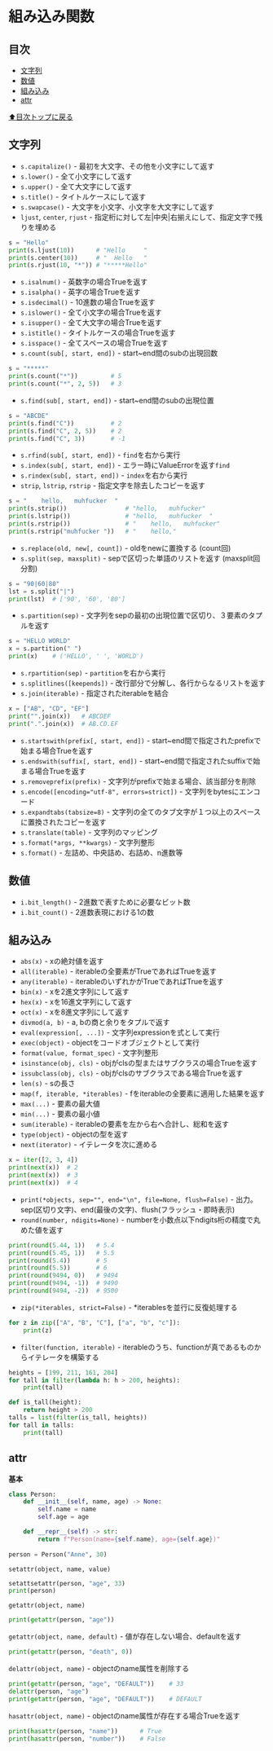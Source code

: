 # 組み込み関数

## 目次

- [文字列](#文字列)
- [数値](#数値)
- [組み込み](#組み込み)
- [attr](#attr)

[⬆︎目次トップに戻る](#目次)

## 文字列

- `s.capitalize()` - 最初を大文字、その他を小文字にして返す
- `s.lower()` - 全て小文字にして返す
- `s.upper()` - 全て大文字にして返す
- `s.title()` - タイトルケースにして返す
- `s.swapcase()` - 大文字を小文字、小文字を大文字にして返す
- `ljust`, `center`, `rjust` - 指定桁に対して左|中央|右揃えにして、指定文字で残りを埋める
```py
s = "Hello"
print(s.ljust(10))      # "Hello     "
print(s.center(10))     # "  Hello   "
print(s.rjust(10, "*")) # "*****Hello"
```
- `s.isalnum()` - 英数字の場合Trueを返す
- `s.isalpha()` - 英字の場合Trueを返す
- `s.isdecimal()` - 10進数の場合Trueを返す
- `s.islower()` - 全て小文字の場合Trueを返す
- `s.isupper()` - 全て大文字の場合Trueを返す
- `s.istitle()` - タイトルケースの場合Trueを返す
- `s.isspace()` - 全てスペースの場合Trueを返す
- `s.count(sub[, start, end])` - start~end間のsubの出現回数
```py
s = "*****"
print(s.count("*"))         # 5
print(s.count("*", 2, 5))   # 3
```
- `s.find(sub[, start, end])` - start~end間のsubの出現位置
```py
s = "ABCDE"
print(s.find("C"))          # 2
print(s.find("C", 2, 5))    # 2
print(s.find("C", 3))       # -1
```
- `s.rfind(sub[, start, end])` - `find`を右から実行
- `s.index(sub[, start, end])` - エラー時にValueErrorを返す`find`
- `s.rindex(sub[, start, end])` - `index`を右から実行
- `strip`, `lstrip`, `rstrip` - 指定文字を除去したコピーを返す
```py
s = "    hello,   muhfucker  "
print(s.strip())                # "hello,   muhfucker"
print(s.lstrip())               # "hello,   muhfucker  "
print(s.rstrip())               # "    hello,   muhfucker"
print(s.rstrip("muhfucker "))   # "    hello,"
```
- `s.replace(old, new[, count])` - oldをnewに置換する (count回)
- `s.split(sep, maxsplit)` - sepで区切った単語のリストを返す (maxsplit回分割)
```py
s = "90|60|80"
lst = s.split("|")
print(lst)  # ['90', '60', '80']
```
- `s.partition(sep)` - 文字列をsepの最初の出現位置で区切り、３要素のタプルを返す
```py
s = "HELLO WORLD"
x = s.partition(" ")
print(x)    # ('HELLO', ' ', 'WORLD')
```
- `s.rpartition(sep)` - `partition`を右から実行
- `s.splitlines([keepends])` - 改行部分で分解し、各行からなるリストを返す
- `s.join(iterable)` - 指定されたiterableを結合
```py
x = ["AB", "CD", "EF"]
print("".join(x))   # ABCDEF
print(".".join(x))  # AB.CD.EF
```
- `s.startswith(prefix[, start, end])` - start~end間で指定されたprefixで始まる場合Trueを返す
- `s.endswith(suffix[, start, end])` - start~end間で指定されたsuffixで始まる場合Trueを返す
- `s.removeprefix(prefix)` - 文字列がprefixで始まる場合、該当部分を削除
- `s.encode([encoding="utf-8", errors=strict])` - 文字列をbytesにエンコード
- `s.expandtabs(tabsize=8)` - 文字列の全てのタブ文字が１つ以上のスペースに置換されたコピーを返す
- `s.translate(table)` - 文字列のマッピング
- `s.format(*args, **kwargs)` - 文字列整形
- `s.format()` - 左詰め、中央詰め、右詰め、n進数等

## 数値

- `i.bit_length()` - 2進数で表すために必要なビット数
- `i.bit_count()` - 2進数表現における1の数

## 組み込み

- `abs(x)` - xの絶対値を返す
- `all(iterable)` - iterableの全要素がTrueであればTrueを返す
- `any(iterable)` - iterableのいずれかがTrueであればTrueを返す
- `bin(x)` - xを2進文字列にして返す
- `hex(x)` - xを16進文字列にして返す
- `oct(x)` - xを8進文字列にして返す
- `divmod(a, b)` - a, bの商と余りをタプルで返す
- `eval(expression[, ...])` - 文字列expressionを式として実行
- `exec(object)` - objectをコードオブジェクトとして実行
- `format(value, format_spec)` - 文字列整形
- `isinstance(obj, cls)` - objがclsの型またはサブクラスの場合Trueを返す
- `issubclass(obj, cls)` - objがclsのサブクラスである場合Trueを返す
- `len(s)` - sの長さ
- `map(f, iterable, *iterables)` - fをiterableの全要素に適用した結果を返す
- `max(...)` - 要素の最大値
- `min(...)` - 要素の最小値
- `sum(iterable)` - iterableの要素を左から右へ合計し、総和を返す
- `type(object)` - objectの型を返す
- `next(iterator)` - イテレータを次に進める
```py
x = iter([2, 3, 4])
print(next(x))  # 2
print(next(x))  # 3
print(next(x))  # 4
```
- `print(*objects, sep="", end="\n", file=None, flush=False)` - 出力。sep(区切り文字)、end(最後の文字)、flush(フラッシュ・即時表示)
- `round(number, ndigits=None)` - numberを小数点以下ndigits桁の精度で丸めた値を返す
```py
print(round(5.44, 1))   # 5.4
print(round(5.45, 1))   # 5.5
print(round(5.4))       # 5
print(round(5.5))       # 6
print(round(9494, 0))   # 9494
print(round(9494, -1))  # 9490
print(round(9494, -2))  # 9500
```
- `zip(*iterables, strict=False)` - *iterablesを並行に反復処理する
```py
for z in zip(["A", "B", "C"], ["a", "b", "c"]):
    print(z)
```
- `filter(function, iterable)` - iterableのうち、functionが真であるものからイテレータを構築する
```py
heights = [199, 211, 161, 204]
for tall in filter(lambda h: h > 200, heights):
    print(tall)

def is_tall(height):
    return height > 200
talls = list(filter(is_tall, heights))
for tall in talls:
    print(tall)
```

## attr

**基本**
```py
class Person:
    def __init__(self, name, age) -> None:
        self.name = name
        self.age = age

    def __repr__(self) -> str:
        return f"Person(name={self.name}, age={self.age})"
    
person = Person("Anne", 30)
```

`setattr(object, name, value)`
```py
setattsetattr(person, "age", 33)
print(person)
```

`getattr(object, name)`
```py
print(getattr(person, "age"))
```

`getattr(object, name, default)` - 値が存在しない場合、defaultを返す
```py
print(getattr(person, "death", 0))
```

`delattr(object, name)` - objectのname属性を削除する
```py
print(getattr(person, "age", "DEFAULT"))    # 33
delattr(person, "age")
print(getattr(person, "age", "DEFAULT"))    # DEFAULT
```

`hasattr(object, name)` - objectのname属性が存在する場合Trueを返す
```py
print(hasattr(person, "name"))      # True
print(hasattr(person, "number"))    # False
```

